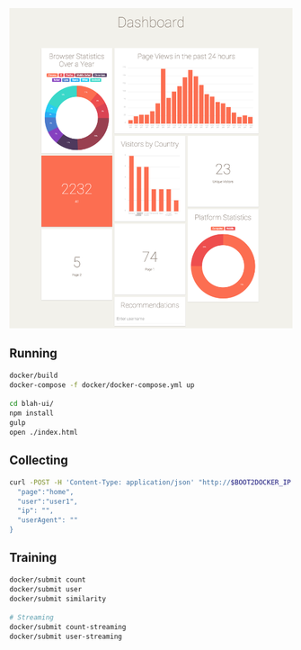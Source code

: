![Dashboard](/dashboard.png)

## Running

```bash
docker/build
docker-compose -f docker/docker-compose.yml up

cd blah-ui/
npm install
gulp
open ./index.html
```

## Collecting

```bash
curl -POST -H 'Content-Type: application/json' "http://$BOOT2DOCKER_IP:8000/events/view" -d '{
  "page":"home",
  "user":"user1",
  "ip": "",
  "userAgent": ""
}
```

## Training

```bash
docker/submit count
docker/submit user
docker/submit similarity

# Streaming
docker/submit count-streaming
docker/submit user-streaming
```
